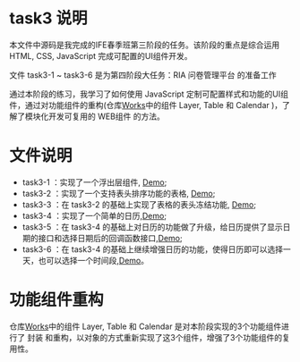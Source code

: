 # task3 说明
本文件中源码是我完成的IFE春季班第三阶段的任务。该阶段的重点是综合运用HTML, CSS, JavaScript 完成可配置的UI组件开发。

文件 task3-1 ~ task3-6 是为第四阶段大任务：RIA 问卷管理平台 的准备工作

通过本阶段的练习，我学习了如何使用 JavaScript 定制可配置样式和功能的UI组件，通过对功能组件的重构(仓库[Works](https://github.com/1039958384/Works)中的组件 Layer, Table 和 Calendar )，了解了模块化开发可复用的 WEB组件 的方法。

# 文件说明
* task3-1 ：实现了一个浮出层组件, [Demo](http://1039958384.github.io/IFE/task3/task3-1/);
* task3-2 ：实现了一个支持表头排序功能的表格, [Demo](http://1039958384.github.io/IFE/task3/task3-2/);
* task3-3 ：在 task3-2 的基础上实现了表格的表头冻结功能, [Demo](http://1039958384.github.io/IFE/task3/task3-3/);
* task3-4 ：实现了一个简单的日历,[Demo](http://1039958384.github.io/IFE/task3/task3-4/);
* task3-5 ：在 task3-4 的基础上对日历的功能做了升级，给日历提供了显示日期的接口和选择日期后的回调函数接口,[Demo](http://1039958384.github.io/IFE/task3/task3-5/);
* task3-6 ：在 task3-4 的基础上继续增强日历的功能，使得日历即可以选择一天，也可以选择一个时间段,[Demo](http://1039958384.github.io/IFE/task3/task3-6/)。


# 功能组件重构
仓库[Works](https://github.com/1039958384/Works)中的组件 Layer, Table 和 Calendar 是对本阶段实现的3个功能组件进行了 封装 和重构，以对象的方式重新实现了这3个组件，增强了3个功能组件的复用性。 

